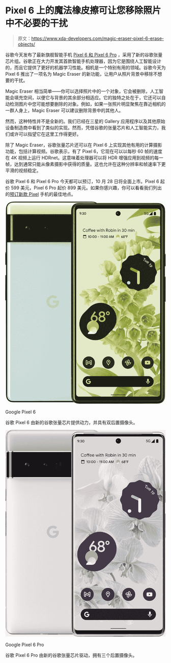# Pixel 6 上的魔法橡皮擦可让您移除照片中不必要的干扰

> 原文：<https://www.xda-developers.com/magic-eraser-pixel-6-erase-objects/>

谷歌今天发布了最新旗舰智能手机 [Pixel 6 和 Pixel 6 Pro](https://www.xda-developers.com/google-pixel-6/) ，采用了新的谷歌张量芯片组。谷歌正在大力开发其首款智能手机处理器，因为它是围绕人工智能设计的，而且它提供了更好的机器学习性能。相机是一个特别有用的领域。谷歌今天为 Pixel 6 推出了一项名为 Magic Eraser 的新功能，让用户从照片背景中移除不想要的干扰。

Magic Eraser 相当简单——你可以选择照片中的一个对象，它会被删除，人工智能会填充空间，以便它与背景的其余部分相适应。它的独特之处在于，它还可以自动检测图片中您可能想要删除的对象。例如，如果一张照片明显聚焦在靠近相机的一群人身上，Magic Eraser 可以建议删除背景中的其他人。

然而，这种特性并不是全新的。我们已经在三星的 Gallery 应用程序以及其他原始设备制造商中看到了类似的实现。然而，凭借谷歌的张量芯片和人工智能实力，我们或许可以指望它在这里工作得更好。

除了 Magic Eraser，谷歌张量芯片还可以在 Pixel 6 上实现其他有用的计算摄影功能，包括计算视频。谷歌表示，有了 Pixel 6，它现在可以以每秒 60 帧的速度在 4K 视频上运行 HDRnet。这意味着处理器可以将 HDR 增强应用到视频的每一帧，达到通常只能从像素摄影中获得的质量。这也允许在这种分辨率和帧速率下更平滑的视频稳定。

谷歌 Pixel 6 和 Pixel 6 Pro 今天都可以预订，10 月 28 日将全面上市。Pixel 6 起价 599 美元，Pixel 6 Pro 起价 899 美元。如果你感兴趣，你可以看看我们列出的[预订新款 Pixel](https://www.xda-developers.com/best-google-pixel-6-pro-deals/) 手机的最佳地点。

 <picture>![The Pixel 6 has a 50MP main camera that can capture great shots -- especially during the day.](img/8e0ead8ca607b7d8fdf138081a4750cc.png)</picture> 

Google Pixel 6

谷歌 Pixel 6 由新的谷歌张量芯片提供动力，并具有双后置摄像头。

 <picture>![The Google Pixel 6 Pro comes with a larger screen than the regular Pixel 6\. It's available in three different colors to choose from.](img/d8668762e12e02fafe7a8229e4e95d27.png)</picture> 

Google Pixel 6 Pro

谷歌 Pixel 6 Pro 由新的谷歌张量芯片驱动，拥有三个后置摄像头。